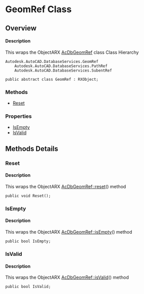 # GeomRef Class

## Overview

#### Description
This wraps the ObjectARX [AcDbGeomRef](AcDbGeomRef.md) class
Class Hierarchy
```text
Autodesk.AutoCAD.DatabaseServices.GeomRef
    Autodesk.AutoCAD.DatabaseServices.PathRef
    Autodesk.AutoCAD.DatabaseServices.SubentRef
```

```text
public abstract class GeomRef : RXObject;
```

### Methods

- [Reset](#reset)

### Properties

- [IsEmpty](#isempty)
- [IsValid](#isvalid)


## Methods Details

### Reset

#### Description
This wraps the ObjectARX [AcDbGeomRef::reset](AcDbGeomRef__reset.md)() method
```text
public void Reset();
```

### IsEmpty

#### Description
This wraps the ObjectARX [AcDbGeomRef::isEmpty](AcDbGeomRef__isEmpty@const.md)() method
```text
public bool IsEmpty;
```

### IsValid

#### Description
This wraps the ObjectARX [AcDbGeomRef::isValid](AcDbGeomRef__isValid@const.md)() method
```text
public bool IsValid;
```
